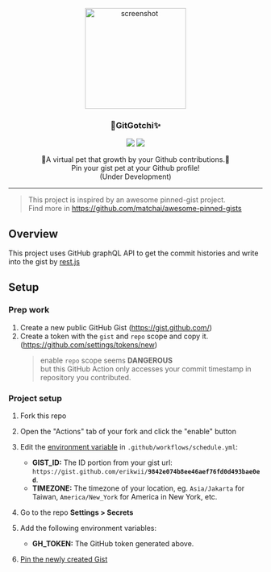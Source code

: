 <p align="center">
  <a href="http://github.com/erikwii/GitGotchi">
    <img src="https://avatars.githubusercontent.com/u/21095856?v=4" alt="screenshot" width="200">
  </a>
  <h3 align="center">📌GitGotchi✨</h3>
</p>

<p align="center">
   <img src="https://img.shields.io/badge/language-typescript-blue?style=flat-square"/>
   <img src="https://img.shields.io/github/license/erikwii/GitGotchi?style=flat-square"/>
<!--    <img src="https://img.shields.io/github/stars/erikwii/GitGotchi"/>
   <img src="https://img.shields.io/github/forks/erikwii/GitGotchi"/> -->
</p>
<p align="center">
   🥚A virtual pet that growth by your Github contributions.🦖
   <br/>
   Pin your gist pet at your Github profile!
   <br/>
   (Under Development)
</p>

---

> This project is inspired by an awesome pinned-gist project.<br/>Find more in https://github.com/matchai/awesome-pinned-gists

## Overview
This project uses GitHub graphQL API to get the commit histories and write into the gist by [rest.js](https://github.com/octokit/rest.js#readme)

## Setup

### Prep work
1. Create a new public GitHub Gist (https://gist.github.com/)
1. Create a token with the `gist` and `repo` scope and copy it. (https://github.com/settings/tokens/new)
   > enable `repo` scope seems **DANGEROUS**<br/>
   > but this GitHub Action only accesses your commit timestamp in repository you contributed.

### Project setup

1. Fork this repo
1. Open the "Actions" tab of your fork and click the "enable" button
1. Edit the [environment variable](https://github.com/erikwii/GitGotchi/blob/master/.github/workflows/schedule.yml#L17-L18) in `.github/workflows/schedule.yml`:

   - **GIST_ID:** The ID portion from your gist url: `https://gist.github.com/erikwii/`**`9842e074b8ee46aef76fd0d493bae0ed`**.
   - **TIMEZONE:** The timezone of your location, eg. `Asia/Jakarta` for Taiwan, `America/New_York` for America in New York, etc.

1. Go to the repo **Settings > Secrets**
1. Add the following environment variables:
   - **GH_TOKEN:** The GitHub token generated above.
1. [Pin the newly created Gist](https://help.github.com/en/github/setting-up-and-managing-your-github-profile/pinning-items-to-your-profile)
    